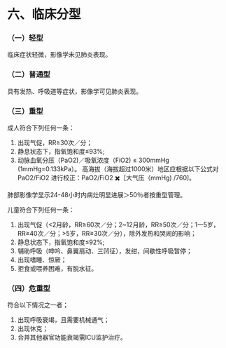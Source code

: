# 六、临床分型
### （一）轻型
临床症状轻微，影像学未见肺炎表现。

### （二）普通型
具有发热、呼吸道等症状，影像学可见肺炎表现。

### （三）重型
成人符合下列任何一条：
1. 出现气促，RR≥30次／分；
2. 静息状态下，指氧饱和度≤93%;
3. 动脉血氧分压（PaO2)／吸氧浓度（FiO2) ≤ 300mmHg (1mmHg=0.133kPa）。
高海拔（海拔超过1000米）地区应根据以下公式对PaO2/FiO2 进行校正：PaO2/FiO2 ✖️［大气压（mmHg) /760]。

肺部影像学显示24-48小时内病灶明显进展＞50％者按重型管理。

儿童符合下列任何一条：
1. 出现气促（<2月龄，RR≥60次／分；2~12月龄，RR≥50次／分；1一5岁，RR≥40次／分；>5岁，RR≥30次／分），除外发热和哭闹的影响；
2. 静息状态下，指氧饱和度≤92%;
3. 辅助呼吸（呻吟、鼻翼扇动、三凹征），发绀，间歇性呼吸暂停；
4. 出现嗜睡、惊厥；
5. 拒食或喂养困难，有脱水征。

### （四）危重型
符合以下情况之一者；
1. 出现呼吸衰竭，且需要机械通气；
2. 出现休克；
3. 合并其他器官功能衰竭需ICU监护治疗。

